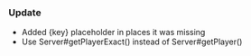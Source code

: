 ### Update
- Added {key} placeholder in places it was missing
- Use Server#getPlayerExact() instead of Server#getPlayer()
